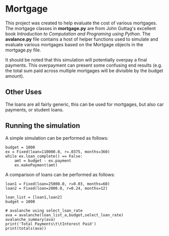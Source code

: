 # Mortgage

This project was created to help evaluate the cost of various mortgages. The mortgage classes in **mortgage.py** are from John Guttag's excellent book *Introduction to Computation and Programing using Python*. The **avalance.py** file contains a host of helper functions used to simulate and evaluate various mortgages based on the Mortgage objects in the mortgage.py file.

It should be noted that this simulation will potentially overpay a final payments. This overpayment can present some confusing end results (e.g. the total sum paid across multiple mortgages will be divisible by the budget amount).

## Other Uses
The loans are all fairly generic, this can be used for mortgages, but also car payments, or student loans.

## Running the simulation
A simple simulation can be performed as follows:


    budget = 1000
    ex = Fixed(loan=110000.0, r=.0375, months=360)
    while ex.loan_complete() == False:
        amt = budget - ex.payment
        ex.makePayment(amt)

A comparison of loans can be performed as follows:

    loan1 = Fixed(loan=25000.0, r=0.03, months=60)
    loan2 = Fixed(loan=2000.0, r=0.24, months=12)

    loan_list = [loan1,loan2]
    budget = 1000

    # avalanche using select_loan_rate
    ava = avalanche(loan_list_a,budget,select_loan_rate)
    avalanche_summary(ava)
    print('Total Payments\t\tInterest Paid')
    print(totals(ava))
